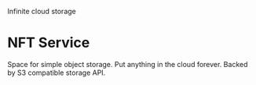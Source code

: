 Infinite cloud storage

# NFT Service

Space for simple object storage. Put anything in the cloud 
forever. Backed by S3 compatible storage API.

